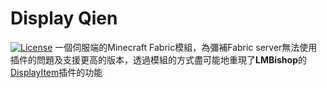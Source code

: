 # Display Qien
[![License](https://img.shields.io/github/license/plusls/MasaGadget?style=flat-square)](https://github.com/linnn1103/Display-qien/blob/main/LICENSE)
一個伺服端的Minecraft Fabric模組，為彌補Fabric server無法使用插件的問題及支援更高的版本，透過模組的方式盡可能地重現了**LMBishop**的[DisplayItem](https://www.spigotmc.org/resources/displayitem-abandoned.28931/)插件的功能

